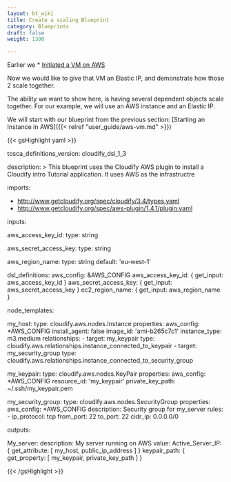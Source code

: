 ```yaml
---
layout: bt_wiki
title: Create a scaling Blueprint
category: Blueprints
draft: false
weight: 1300

---
```


Earlier we * [Initiated a VM on AWS](http://stage-docs.getcloudify.org/howto/user_guide/aws-vm/)

Now we would like to give that VM an Elastic IP, and demonstrate how those 2 scale together.

The ability we want to show here, is having several dependent objects scale together.
For our example, we will use an AWS instance and an Elastic IP.

We will start with our blueprint from the previous section: [Starting an Instance in AWS]({{< relref "user_guide/aws-vm.md" >}})


{{< gsHighlight  yaml >}}

tosca_definitions_version: cloudify_dsl_1_3

description: >
  This blueprint uses the Cloudify AWS plugin to install a
  Cloudify intro Tutorial application. It uses AWS as the infrastructre

imports:
  - http://www.getcloudify.org/spec/cloudify/3.4/types.yaml
  - http://www.getcloudify.org/spec/aws-plugin/1.4.1/plugin.yaml

inputs:

  aws_access_key_id:
    type: string

  aws_secret_access_key:
    type: string

  aws_region_name:
    type: string
    default: 'eu-west-1'

dsl_definitions:
  aws_config: &AWS_CONFIG
    aws_access_key_id: { get_input: aws_access_key_id }
    aws_secret_access_key: { get_input: aws_secret_access_key }
    ec2_region_name: { get_input: aws_region_name }

node_templates:

  my_host:
    type: cloudify.aws.nodes.Instance
    properties:
      aws_config: *AWS_CONFIG
      install_agent: false
      image_id: 'ami-b265c7c1'
      instance_type: m3.medium
    relationships:
      - target: my_keypair
        type: cloudify.aws.relationships.instance_connected_to_keypair
      - target: my_security_group
        type: cloudify.aws.relationships.instance_connected_to_security_group

  my_keypair:
    type: cloudify.aws.nodes.KeyPair
    properties:
      aws_config: *AWS_CONFIG
      resource_id: 'my_keypair'
      private_key_path: ~/.ssh/my_keypair.pem

  my_security_group:
    type: cloudify.aws.nodes.SecurityGroup
    properties:
      aws_config: *AWS_CONFIG
      description: Security group for my_server
      rules:
        - ip_protocol: tcp
          from_port: 22
          to_port: 22
          cidr_ip: 0.0.0.0/0

outputs:

  My_server:
    description: My server running on AWS
    value:
      Active_Server_IP: { get_attribute: [ my_host, public_ip_address ] }
      keypair_path: { get_property: [ my_keypair, private_key_path ] }
      
{{< /gsHighlight >}}

